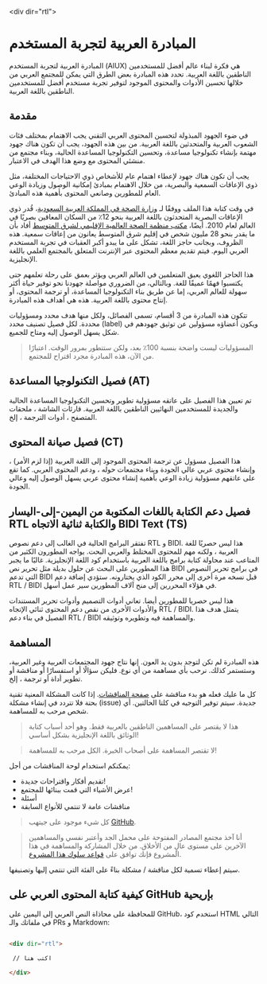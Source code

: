 <div dir="rtl">

# المبادرة العربية لتجربة المستخدم

المبادرة العربية لتجربة المستخدم (AIUX) هي فكرة لبناء عالم أفضل للمستخدمين الناطقين باللغة العربية. تحدد هذه المبادرة بعض الطرق التي يمكن للمجتمع العربي من خلالها تحسين الأدوات والمحتوى الموجود لتوفير تجربة مستخدم أفضل للمستخدمين الناطقين باللغة العربية.

## مقدمة

في ضوء الجهود المبذولة لتحسين المحتوى العربي التقني يجب الاهتمام بمختلف فئات الشعوب العربية والمتحدثين باللغة العربية. من بين هذه الجهود، يجب أن تكون هناك جهود مهتمة بإنشاء تكنولوجيا مساعدة، وتحسين التكنولوجيا المساعدة الحالية، وبناء مجتمع من منشئي المحتوى مع وضع هذا الهدف في الاعتبار.

يجب أن تكون هناك جهود لإعطاء اهتمام عام للأشخاص ذوي الاحتياجات المختلفة، مثل ذوي الإعاقات السمعية والبصرية، من خلال الاهتمام بمبادئ إمكانية الوصول وزيادة الوعي العام للمطورين وصانعي المحتوى بأهمية هذه المبادئ.

في وقت كتابة هذا الملف ووفقًا لـ [وزارة الصحة في المملكة العربية السعودية][1]، قُدر ذوي الإعاقات البصرية المتحدثون باللغة العربية بنحو 12٪ من السكان المعاقين بصريًا في العالم لعام 2010. أيضًا، [مكتب منظمة الصحة العالمية الإقليمي لشرق المتوسط][2] أفاد بأن ما يقدر بنحو 28 مليون شخص في إقليم شرق المتوسط يعانون من إعاقات سمعية. هذه الظروف، وبجانب حاجز اللغة، تشكل على ما يبدو أكبر العقبات في تجربة المستخدم العربي اليوم. فيتم تقديم معظم المحتوى عبر الإنترنت المتعلق بالمجتمع العلمي باللغة الإنجليزية.

هذا الحاجز اللغوي يعيق المتعلمين في العالم العربي ويؤثر بعمق على رحلة تعلمهم حتى يكتسبوا فهمًا عميقًا للغة. وبالتالي، من الضروري مواصلة جهودنا نحو توفير حياة أكثر سهولة للعالم العربي، إما عن طريق بناء التكنولوجيا المساعدة، أو ترجمة المحتوى، أو إنتاج محتوى باللغة العربية. هذه هي أهداف هذه المبادرة.

تتكون هذه المبادرة من 3 أقسام، تسمى الفصائل، ولكل منها هدف محدد ومسؤوليات محددة. لكل فصيل تصنيف محدد (label) ويكون أعضاؤه مسؤولين عن توثيق جهودهم في شكل يسهل الوصول إليه ومتاح للجميع.

> المسؤوليات ليست واضحة بنسبة 100٪ بعد، ولكن ستتطور بمرور الوقت. اعتبارًا من الآن، هذه المبادرة مجرد اقتراح للمجتمع.

## فصيل التكنولوجيا المساعدة (AT)

تم تعيين هذا الفصيل على عاتقه مسؤولية تطوير وتحسين التكنولوجيا المساعدة الحالية والجديدة للمستخدمين النهائيين الناطقين باللغة العربية. قارئات الشاشة ، ملحقات المتصفح ، أدوات الترجمة ، إلخ.

## فصيل صيانة المحتوى (CT)

هذا الفصيل مسؤول عن ترجمة المحتوى الموجود إلى اللغة العربية (إذا لزم الأمر) ، وإنشاء محتوى عربي عالي الجودة وبناء مجتمعات حوله ، ودعم المحتوى العربي. كما تقع على عاتقهم مسؤولية زيادة الوعي بأهمية إنشاء محتوى عربي يسهل الوصول إليه وعالي الجودة.

## فصيل دعم الكتابة باللغات المكتوبة من اليمين-إلى-اليسار RTL والكتابة ثنائية الاتجاه BIDI Text (TS)

تفتقر البرامج الحالية في الغالب إلى دعم نصوص RTL و BIDI. هذا ليس حصريًا للغة العربية ، ولكنه مهم للمحتوى المختلط والعربي البحت. يواجه المطورون الكثير من المتاعب عند محاولة كتابة برامج باللغة العربية باستخدام كود اللغة الإنجليزية. غالبًا ما يجبر هذا المطورين على البحث عن حلول بديلة مثل تحرير نص BIDI في برامج تحرير النصوص التي تدعم BIDI قبل نسخه مرة أخرى إلى محرر الكود الذي يختارونه. ستؤدي إضافة دعم RTL / BIDI في هؤلاء المحررين إلى منح آلاف المطورين سير عمل أسهل.

هذا ليس حصريا للمطورين أيضا. تعاني أدوات التصميم وأدوات تحرير المستندات والأدوات الأخرى من نقص دعم المحتوى ثنائي الإتجاه RTL / BIDI. يتمثل هدف هذا الفصيل في بناء دعم RTL / BIDI والمساهمة فيه وتطويره وتوثيقه.

## المساهمة

هذه المبادرة لم تكن لتوجد بدون يد العون. إنها نتاج جهود المجتمعات العربية وغير العربية، وستستمر كذلك. نرحب بأي مساهمة من أي نوع. فليكن سؤالًا أو استفسارًا أو مناقشة أو تطوير أداة أو ترجمة ، إلخ.

كل ما عليك فعله هو بدء مناقشة على [صفحة المناقشات][3]. إذا كانت المشكلة المعنية تقنية بحتة فلا تتردد في إنشاء مشكلة  (issue) جديدة. سيتم توفير التوجيه في كلتا الحالتين. أي شخص مرحب به للمساهمة.

> هذا لا يقتصر على المساهمين الناطقين بالعربية فقط. وهو أحد أسباب كتابة الوثائق باللغة الإنجليزية بشكل أساسي!

> لا تقتصر المساهمة على أصحاب الخبرة. الكل مرحب به للمساهمة!

يمكنكم استخدام لوحة المناقشات من أجل:

- تقديم أفكار واقتراحات جديدة!
- عرض الأشياء التي قمت ببنائها للمجتمع!
- أسئلة
- مناقشات عامة لا تنتمي للأنواع السابقة

> كل شيء موجود على جيتهب [GitHub][4].

> أنا آخذ مجتمع المصادر المفتوحة على محمل الجد وأعتبر نفسي والمساهمين الآخرين على مستوى عالٍ من الأخلاق. من خلال المشاركة والمساهمة في هذا المشروع فإنك توافق على [قواعد سلوك هذا المشروع](5).

سيتم إعطاء تسمية لكل مناقشة / مشكلة بناءً على الفئة التي تنتمي إليها وتصنيفها.

## كيفية كتابة المحتوى العربي على GitHub بإريحية

للمحافظة على محاذاة النص العربي إلى اليمين على GitHub، استخدم كود HTML التالي في ملفاتك والـ PRs و Markdown:

```html

<div dir="rtl">

 // اكتب هنا

</div>

```

</div>

[1]: https://www.moh.gov.sa/HealthAwareness/HealthDay/2019/Pages/HealthDay-2019-10-10-001.aspx
[2]: http://www.emro.who.int/ar/control-and-preventions-of-blindness-and-deafness/about-the-programme/about-the-programme.html
[3]: https://github.com/KL13NT/AISAUX/discussions
[4]: https://github.com/KL13NT/arabic-a11y
[5]: Code%20of%20Conduct.md
